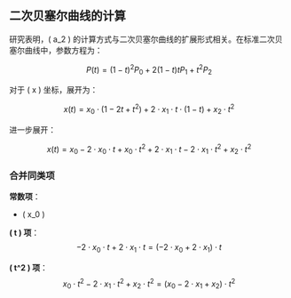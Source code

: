 ## 二次贝塞尔曲线的计算

研究表明，\( a_2 \) 的计算方式与二次贝塞尔曲线的扩展形式相关。在标准二次贝塞尔曲线中，参数方程为：

$$
P(t) = (1 - t)^2 P_0 + 2(1 - t)t P_1 + t^2 P_2
$$

对于 \( x \) 坐标，展开为：

$$
x(t) = x_0 \cdot (1 - 2t + t^2) + 2 \cdot x_1 \cdot t \cdot (1 - t) + x_2 \cdot t^2
$$

进一步展开：

$$
x(t) = x_0 - 2 \cdot x_0 \cdot t + x_0 \cdot t^2 + 2 \cdot x_1 \cdot t - 2 \cdot x_1 \cdot t^2 + x_2 \cdot t^2
$$

### 合并同类项

**常数项**：
- \( x_0 \)

**\( t \) 项**：
$$
-2 \cdot x_0 \cdot t + 2 \cdot x_1 \cdot t = (-2 \cdot x_0 + 2 \cdot x_1) \cdot t
$$

**\( t^2 \) 项**：
$$
x_0 \cdot t^2 - 2 \cdot x_1 \cdot t^2 + x_2 \cdot t^2 = (x_0 - 2 \cdot x_1 + x_2) \cdot t^2
$$

